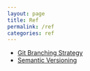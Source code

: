 ```yaml
---
layout: page
title: Ref
permalink: /ref
categories: ref
---
```


- [Git Branching Strategy](/ref/git)
- [Semantic Versioning](/ref/semver)
